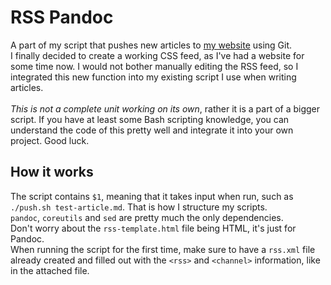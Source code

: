 # RSS Pandoc
A part of my script that pushes new articles to [my website](https://2006.digital) using Git.\
I finally decided to create a working CSS feed, as I've had a website for some time now. I would not bother manually editing the RSS feed, so I integrated this new function into my existing script I use when writing articles.\
\
_This is not a complete unit working on its own_, rather it is a part of a bigger script. If you have at least some Bash scripting knowledge, you can understand the code of this pretty well and integrate it into your own project. Good luck.

## How it works
The script contains `$1`, meaning that it takes input when run, such as `./push.sh test-article.md`. That is how I structure my scripts.\
`pandoc`, `coreutils` and `sed` are pretty much the only dependencies.\
Don't worry about the `rss-template.html` file being HTML, it's just for Pandoc.
\
When running the script for the first time, make sure to have a `rss.xml` file already created and filled out with the `<rss>` and `<channel>` information, like in the attached file.
